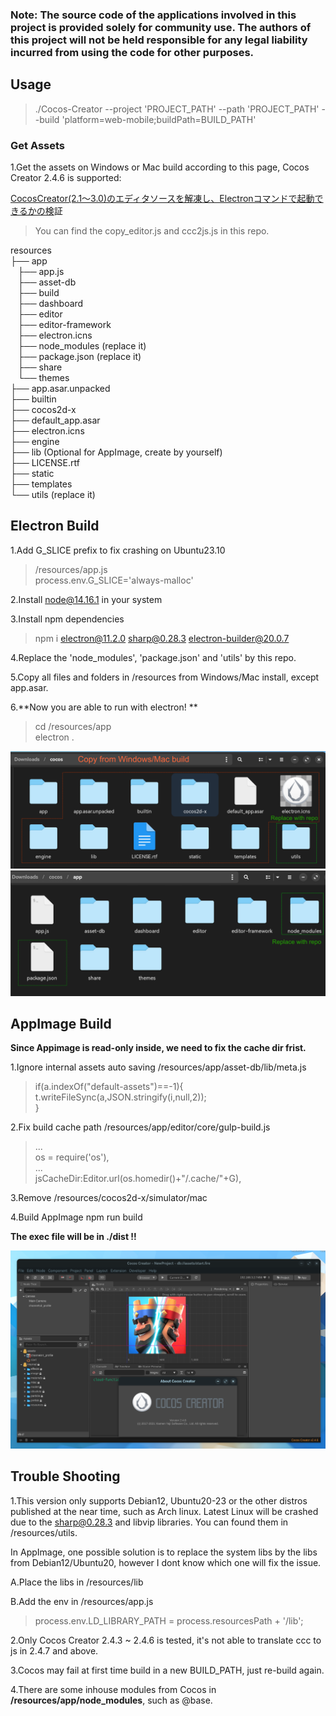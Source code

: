 ### Note: The source code of the applications involved in this project is provided solely for community use. The authors of this project will not be held responsible for any legal liability incurred from using the code for other purposes.

Usage
-------
> ./Cocos-Creator -\-project 'PROJECT_PATH' -\-path 'PROJECT_PATH' -\-build 'platform=web-mobile;buildPath=BUILD_PATH'

### Get Assets
1.Get the assets on Windows or Mac build according to this page, Cocos Creator 2.4.6 is supported:

[CocosCreator(2.1～3.0)のエディタソースを解凍し、Electronコマンドで起動できるかの検](https://qiita.com/chooaya/items/d2ed0caa31c336973226 "CocosCreator(2.1～3.0)のエディタソースを解凍し、Electronコマンドで起動できるかの検")証



> You can find the copy_editor.js and ccc2js.js in this repo.

resources <br>
├── app <br>
&nbsp;&nbsp;     ├── app.js <br>
&nbsp;&nbsp;    ├── asset-db <br>
&nbsp;&nbsp;    ├── build <br>
&nbsp;&nbsp;    ├── dashboard <br>
&nbsp;&nbsp;    ├── editor <br>
&nbsp;&nbsp;    ├── editor-framework <br>
&nbsp;&nbsp;    ├── electron.icns <br>
&nbsp;&nbsp;    ├── node_modules  (replace it) <br>
&nbsp;&nbsp;    ├── package.json  (replace it) <br>
&nbsp;&nbsp;    ├── share <br>
 &nbsp;&nbsp;   └── themes <br>
├── app.asar.unpacked <br>
├── builtin <br>
├── cocos2d-x <br>
├── default_app.asar <br>
├── electron.icns <br>
├── engine <br>
├── lib     (Optional for AppImage, create by yourself) <br>
├── LICENSE.rtf <br>
├── static <br>
├── templates <br>
└── utils  (replace it) <br>

Electron Build
-------

1.Add G_SLICE prefix to fix crashing on Ubuntu23.10
>  /resources/app.js <br>
>process.env.G_SLICE='always-malloc'

2.Install node@14.16.1 in your system

3.Install npm dependencies
> npm i  electron@11.2.0 sharp@0.28.3 electron-builder@20.0.7

4.Replace the 'node_modules', 'package.json' and 'utils' by this repo.

5.Copy all files and folders in /resources from Windows/Mac install, except app.asar. 

6.**Now you are able to run with electron! **
> cd /resources/app <br>
electron .

![alt text](https://github.com/forza91/CocosCreatorLinux/blob/main/screenshot3.png)
![alt text](https://github.com/forza91/CocosCreatorLinux/blob/main/screenshot2.png)

AppImage Build
-------
**Since Appimage is read-only inside, we need to fix the cache dir frist.**

1.Ignore internal assets auto saving /resources/app/asset-db/lib/meta.js

> if(a.indexOf("default-assets")==-1){ <br>
    t.writeFileSync(a,JSON.stringify(i,null,2));<br>
}

2.Fix build cache path /resources/app/editor/core/gulp-build.js

> ...<br>
os = require('os'),<br>
...<br>
jsCacheDir:Editor.url(os.homedir()+"/.cache/"+G),
    
3.Remove /resources/cocos2d-x/simulator/mac

4.Build AppImage
npm run build

**The exec file will be in ./dist !!**

![alt text](https://github.com/forza91/CocosCreatorLinux/blob/main/screenshot.png)


Trouble Shooting
-------

1.This version only supports Debian12, Ubuntu20-23 or the other distros published at the near time, such as Arch linux. Latest Linux will be crashed due to the sharp@0.28.3 and libvip libraries. You can found them in /resources/utils.

In AppImage, one possible solution is to replace the system libs by the libs from Debian12/Ubuntu20, however I dont know which one will fix the issue.

   A.Place the libs in /resources/lib

   B.Add the env in /resources/app.js
   > process.env.LD_LIBRARY_PATH = process.resourcesPath + '/lib';
    
2.Only Cocos Creator 2.4.3 ~ 2.4.6 is tested, it's not able to translate ccc to js in 2.4.7 and above.

3.Cocos may fail at first time build in a new BUILD_PATH, just re-build again.

4.There are some inhouse modules from Cocos in **/resources/app/node_modules**, such as @base.
    

